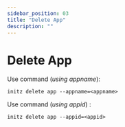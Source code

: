 ```yaml
---
sidebar_position: 03
title: "Delete App"
description: ""
---
```


# Delete App

 Use command (*using appname*):
 ```
 initz delete app --appname=<appname>
 ```

 Use command (*using appid*) :
 ```
 initz delete app --appid=<appid>
 ```
